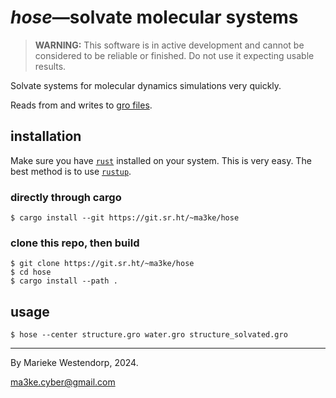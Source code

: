 # _hose_&mdash;solvate molecular systems

> **WARNING:** This software is in active development and cannot be considered
> to be reliable or finished. Do not use it expecting usable results.

Solvate systems for molecular dynamics simulations very quickly.

Reads from and writes to [gro files][gro].

## installation

Make sure you have [`rust`][rust] installed on your system. This is very easy. The best method is to use [`rustup`][rustup].

### directly through cargo

```console
$ cargo install --git https://git.sr.ht/~ma3ke/hose
```

### clone this repo, then build

```console
$ git clone https://git.sr.ht/~ma3ke/hose
$ cd hose
$ cargo install --path .
```

## usage

```console
$ hose --center structure.gro water.gro structure_solvated.gro
```

[gro]: https://manual.gromacs.org/archive/5.0.3/online/gro.html
[rust]: https://www.rust-lang.org/
[rustup]: https://www.rust-lang.org/tools/install

---

By Marieke Westendorp, 2024.

<ma3ke.cyber@gmail.com>
